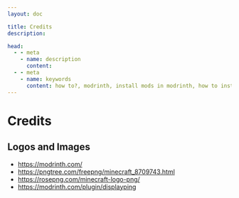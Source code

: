 ```yaml
---
layout: doc

title: Credits
description: 

head:
  - - meta
    - name: description
      content: 
  - - meta
    - name: keywords
      content: how to?, modrinth, install mods in modrinth, how to install mods, install mods in minecraft, meteor client, meteor client addon, minecraft mods
---
```

# Credits
## Logos and Images

* https://modrinth.com/
* https://pngtree.com/freepng/minecraft_8709743.html
* https://rosepng.com/minecraft-logo-png/
* https://modrinth.com/plugin/displayping
